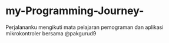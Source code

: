 # my-Programming-Journey-
Perjalananku mengikuti mata pelajaran pemograman dan aplikasi mikrokontroler bersama @pakgurud9
